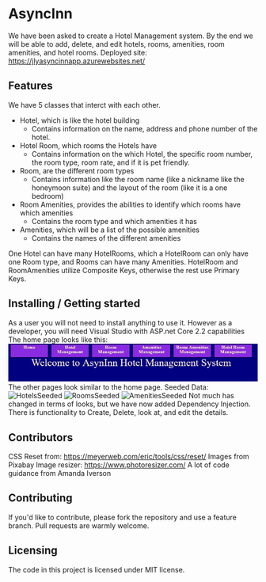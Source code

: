 # AsyncInn
We have been asked to create a Hotel Management system. By the end we will be able to add, delete, and edit hotels, rooms, amenities, room amenities, and hotel rooms.
Deployed site:  https://jlyasyncinnapp.azurewebsites.net/

## Features
We have 5 classes that interct with each other.
- Hotel, which is like the hotel building
	- Contains information on the name, address and phone number of the hotel.
- Hotel Room, which rooms the Hotels have
	- Contains information on the which Hotel, the specific room number, the room type, room rate, and if it is pet friendly.
- Room, are the different room types
	- Contains information like the room name (like a nickname like the honeymoon suite) and the layout of the room (like it is a one bedroom)
- Room Amenities, provides the abilities to identify which rooms have which amenities
	- Contains the room type and which amenities it has
- Amenities, which will be a list of the possible amenities
	- Contains the names of the different amenities

One Hotel can have many HotelRooms, which a HotelRoom can only have one Room type, and Rooms can have many Amenities.
HotelRoom and RoomAmenities utilize Composite Keys, otherwise the rest use Primary Keys.

## Installing / Getting started
As a user you will not need to install anything to use it.
However as a developer, you will need Visual Studio with ASP.net Core 2.2 capabilities
The home page looks like this:
![home](./images/endof13view.JPG)
The other pages look similar to the home page.
Seeded Data:
![HotelsSeeded](./imges/seeded1.JPG)
![RoomsSeeded](./imges/seeded2.JPG)
![AmenitiesSeeded](./imges/seeded3.JPG)
Not much has changed in terms of looks, but we have now added Dependency Injection. There is functionality to Create, Delete, look at, and edit the details.

## Contributors

CSS Reset from: https://meyerweb.com/eric/tools/css/reset/
Images from Pixabay
Image resizer: https://www.photoresizer.com/ 
A lot of code guidance from Amanda Iverson

## Contributing

If you'd like to contribute, please fork the repository and use a feature
branch. Pull requests are warmly welcome.


## Licensing

The code in this project is licensed under MIT license.
